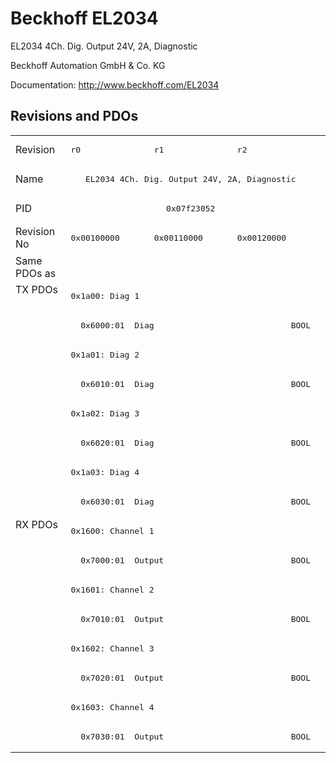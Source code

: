 # Beckhoff EL2034

EL2034 4Ch. Dig. Output 24V, 2A, Diagnostic

Beckhoff Automation GmbH & Co. KG

Documentation: <a href="http://www.beckhoff.com/EL2034">http://www.beckhoff.com/EL2034</a>

## Revisions and PDOs
<table>
<tr >
<td class="first">Revision</td>
<td ><pre>r0</pre></td>
<td ><pre>r1</pre></td>
<td ><pre>r2</pre></td>
</tr>
<tr >
<td class="first">Name</td>
<td  colspan=3 align="center"><pre>EL2034 4Ch. Dig. Output 24V, 2A, Diagnostic</pre></td>
</tr>
<tr >
<td class="first">PID</td>
<td  colspan=3 align="center"><pre>0x07f23052</pre></td>
</tr>
<tr >
<td class="first">Revision No</td>
<td ><pre>0x00100000</pre></td>
<td ><pre>0x00110000</pre></td>
<td ><pre>0x00120000</pre></td>
</tr>
<tr >
<td class="first">Same PDOs as</td>
<td  colspan=3 align="center"></td>
</tr>
<tr class="txpdo pdosection">
<td class="first" rowspan=8 valign=top>TX PDOs</td>
<td colspan=3 align="left"><pre>0x1a00: Diag 1</pre></td>
<td></td>
</tr>
<tr class="txpdo">
<td class="first" colspan=3 align="left"><pre>  0x6000:01  Diag                            BOOL</pre></td>
</tr>
<tr class="txpdo pdosection">
<td class="first" colspan=3 align="left"><pre>0x1a01: Diag 2</pre></td>
</tr>
<tr class="txpdo">
<td class="first" colspan=3 align="left"><pre>  0x6010:01  Diag                            BOOL</pre></td>
</tr>
<tr class="txpdo pdosection">
<td class="first" colspan=3 align="left"><pre>0x1a02: Diag 3</pre></td>
</tr>
<tr class="txpdo">
<td class="first" colspan=3 align="left"><pre>  0x6020:01  Diag                            BOOL</pre></td>
</tr>
<tr class="txpdo pdosection">
<td class="first" colspan=3 align="left"><pre>0x1a03: Diag 4</pre></td>
</tr>
<tr class="txpdo">
<td class="first" colspan=3 align="left"><pre>  0x6030:01  Diag                            BOOL</pre></td>
</tr>
<tr class="rxpdo pdosection">
<td class="first" rowspan=8 valign=top>RX PDOs</td>
<td colspan=3 align="left"><pre>0x1600: Channel 1</pre></td>
<td></td>
</tr>
<tr class="rxpdo">
<td class="first" colspan=3 align="left"><pre>  0x7000:01  Output                          BOOL</pre></td>
</tr>
<tr class="rxpdo pdosection">
<td class="first" colspan=3 align="left"><pre>0x1601: Channel 2</pre></td>
</tr>
<tr class="rxpdo">
<td class="first" colspan=3 align="left"><pre>  0x7010:01  Output                          BOOL</pre></td>
</tr>
<tr class="rxpdo pdosection">
<td class="first" colspan=3 align="left"><pre>0x1602: Channel 3</pre></td>
</tr>
<tr class="rxpdo">
<td class="first" colspan=3 align="left"><pre>  0x7020:01  Output                          BOOL</pre></td>
</tr>
<tr class="rxpdo pdosection">
<td class="first" colspan=3 align="left"><pre>0x1603: Channel 4</pre></td>
</tr>
<tr class="rxpdo">
<td class="first" colspan=3 align="left"><pre>  0x7030:01  Output                          BOOL</pre></td>
</tr>
</table>
